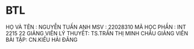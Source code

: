 # BTL
HỌ VÀ TÊN : NGUYỄN TUẤN ANH
MSV : 22028310
MÃ HỌC PHẦN : INT 2215 22
GIẢNG VIÊN LÝ THUYẾT: TS.TRẦN THỊ MINH CHÂU
GIẢNG VIÊN BÀI TẬP: CN.KIỀU HẢI ĐĂNG
